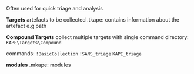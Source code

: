 
Often used for quick triage and analysis

**Targets**
artefacts to be collected
.tkape: contains information about the artefact e.g path

**Compound Targets**
collect multiple targets with single command
directory:
`KAPE\Targets\Compound`

commands:
`!BasicCollection`
`!SANS_triage`
`KAPE_triage`


**modules**
.mkape: modules
